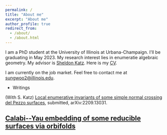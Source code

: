 ```yaml
---
permalink: /
title: "About me"
excerpt: "About me"
author_profile: true
redirect_from: 
  - /about/
  - /about.html
---
```

I am a PhD student at the University of Illinois at Urbana-Champaign. I'll be graduating in May 2023. My research interest lies in enumeratie algebraic geometry. My advisor is [Sheldon Katz](https://faculty.math.illinois.edu/~katz/). Here is my [CV](https://scream27.github.io/sungwoo/files/CV-webpage.pdf).

I am currently on the job market. Feel free to contact me at [sungwoo2@illinois.edu](mailto:sungwoo2@illinois.edu).

- Writings

 (With S. Katz) [Local enumerative invariants of some simple normal crossing del Pezzo surfaces](https://arxiv.org/abs/2209.13031), submitted, arXiv:2209.13031.

 [Calabi--Yau embedding of some reducible surfaces via orbifolds](https://scream27.github.io/sungwoo/files/CYembeddingorbifold.pdf)
------
